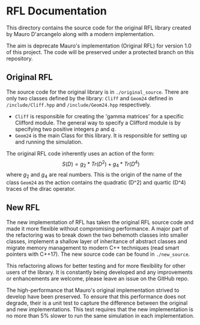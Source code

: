 # RFL Documentation

This directory contains the source code for the original RFL library created by Mauro D'arcangelo along with a modern implementation.

The aim is deprecate Mauro's implementation (Original RFL) for version 1.0 of this project.
The code will be preserved under a protected branch on this repository.

## Original RFL
The source code for the original library is in `./original_source`.
There are only two classes defined by the library: `Cliff` and `Geom24` defined in `/include/Cliff.hpp`
and `/include/Geom24.hpp` respectively.

- `Cliff` is responsible for creating the 'gamma matrices' for a specific Clifford module.
The general way to specify a Clifford module is by specifying two positive integers $p$ and $q$.
- `Geom24` is the main Class for this library. It is responsible for setting up and running the simulation.

The original RFL code inherently uses an action of the form:
$$S(D) = g_2* Tr(D^2) + g_4*Tr(D^4) $$
where $g_2$ and $g_4$ are real numbers. This is the origin of the name of the class `Geom24` as the action contains the quadratic (D^2) and quartic (D^4) traces of the dirac operator.


## New RFL
The new implementation of RFL has taken the original RFL source code and made it more flexible without compromising performance. A major part of the refactoring was to break down the two behemoth classes into smaller classes, implement a shallow layer of inheritance of abstract classes and migrate memory management to modern C++ techniques (read smart pointers with C++17).
The new source code can be found in `./new_source`.

This refactoring allows for better testing and for more flexibility for other users of the library.
It is constantly being developed and any improvements or enhancements are welcome, please leave an issue on the GitHub repo.

The high-performance that Mauro's original implementation strived to develop have been preserved.
To ensure that this performance does not degrade, their is a unit test to capture the difference between the original and new implementations. This test requires that the new implementation is no more than 5% slower to run the same simulation in each implementation.
